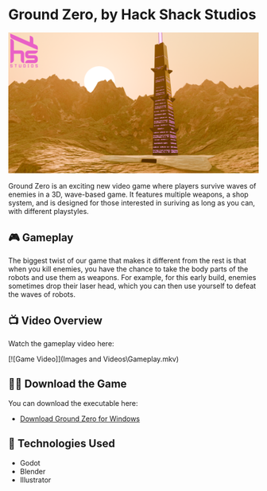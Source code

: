 # Ground Zero, by Hack Shack Studios

![Game Banner](https://github.com/EdgarQuinones/Ground-Zero/blob/main/Images/HackShack_Banner_V1.png)

Ground Zero is an exciting new video game where players survive waves of enemies in a 3D, wave-based game. It features multiple weapons, a shop system, and is designed for those interested in suriving as long as you can, with different playstyles.

## 🎮 Gameplay

The biggest twist of our game that makes it different from the rest is that when you kill enemies, you have the chance to take the body parts of the robots and use them as weapons. For example, for this early build, enemies sometimes drop their laser head, which you can then use yourself to defeat the waves of robots.

## 📺 Video Overview

Watch the gameplay video here:

[![Game Video]](Images and Videos\Gameplay.mkv)

## 🏃‍♂️ Download the Game

You can download the executable here:

- [Download Ground Zero for Windows](https://hack-shack-studios.itch.io/ground-zero)

## 🤖 Technologies Used

- Godot
- Blender
- Illustrator 
